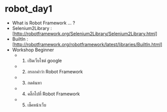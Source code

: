 # robot_day1
 * What is Robot Framework … ?
 * Selenium2Library :  [http://robotframework.org/Selenium2Library/Selenium2Library.html]
 * BuiltIn : [http://robotframework.org/robotframework/latest/libraries/BuiltIn.html]
 * Workshop Beginner
   - 1. เปิดเว็บไซต์ google
   - 2. กรอกคำว่า Robot Framework
   - 3. กดค้นหา
   - 4. คลิ๊กไปที่ Robot Framework
   - 5. เช็คหน้าเว็บ
